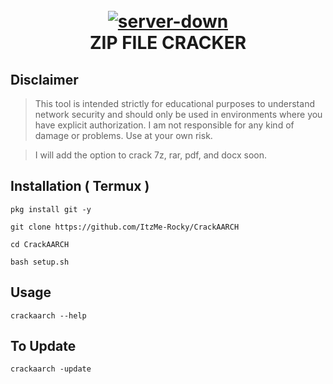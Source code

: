 <h1 align="center">
  <br>
  <a href="https://github.com/ItzMe-Rocky/CrackAARCH"><img src="https://iili.io/F9hOunf.png" alt="server-down"></a>
  <br>
  ZIP FILE CRACKER
  <br>
</h1>


## Disclaimer 

>This tool is intended strictly for educational purposes to understand network security and should only be used in environments where you have explicit authorization.
>I am not responsible for any kind of damage or problems. Use at your own risk.

>I will add the option to crack 7z, rar, pdf, and docx soon.

## Installation ( Termux )

```shell script
pkg install git -y
```

```shell script
git clone https://github.com/ItzMe-Rocky/CrackAARCH
```

```shell script
cd CrackAARCH
```

```shell script
bash setup.sh
```
## Usage


```shell script
crackaarch --help
```

## To Update 

```shell script
crackaarch -update 
```

</p>
